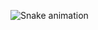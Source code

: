 

 ![Snake animation](https://github.com/castellammare67/castellammare67/blob/output/github-contribution-grid-snake.svg)
